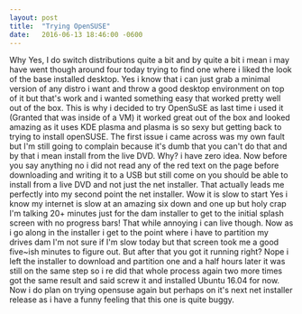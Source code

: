 ```yaml
---
layout: post
title:  "Trying OpenSUSE"
date:   2016-06-13 18:46:00 -0600
---
```


Why Yes, I do switch distributions quite a bit and by quite a bit i mean i may have went though around four today trying to find one where i liked the look of the base installed desktop. Yes i know that i can just grab a minimal version of any distro i want and throw a good desktop environment on top of it but that's work and i wanted something easy that worked pretty well out of the box. This is why i decided to try OpenSuSE as last time i used it (Granted that was inside of a VM) it worked great out of the box and looked amazing as it uses KDE plasma and plasma is so sexy but getting back to trying to install openSUSE. The first issue i came across was my own fault but I'm still going to complain because it's dumb that you can't do that and by that i mean install from the live DVD. Why? i have zero idea. Now before you say anything no i did not read any of the red text on the page before downloading and writing it to a USB but still come on you should be able to install from a live DVD and not just the net installer. That actually leads me perfectly into my second point the net installer. Wow it is slow to start Yes i know my internet is slow at an amazing six down and one up but holy crap I'm talking 20+ minutes just for the dam installer to get to the initial splash screen with no progress bars! That while annoying i can live though. Now as i go along in the installer i get to the point where i have to partition my drives dam I'm not sure if I'm slow today but that screen took me a good five~ish minutes to figure out. But after that you got it running right? Nope i left the installer to download and partition one and a half hours later it was still on the same step so i re did that whole process again two more times got the same result and said screw it and installed Ubuntu 16.04 for now. Now i do plan on trying opensuse again but perhaps on it's next net installer release as i have a funny feeling that this one is quite buggy.
